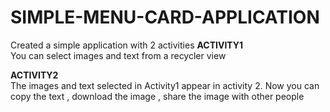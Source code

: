 # SIMPLE-MENU-CARD-APPLICATION  

Created a simple application with 2 activities
**ACTIVITY1**  
You can select images and text from a recycler view

**ACTIVITY2**    
The images and text selected in Activity1 appear in activity 2. Now you can copy the text , download the image , share the image with other people  
